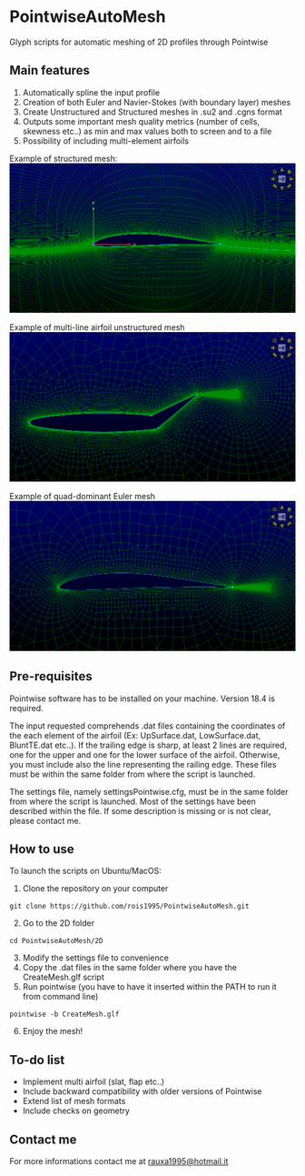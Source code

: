 # PointwiseAutoMesh
Glyph scripts for automatic meshing of 2D profiles through Pointwise

## Main features
1. Automatically spline the input profile
2. Creation of both Euler and Navier-Stokes (with boundary layer) meshes
3. Create Unstructured and Structured meshes in .su2 and .cgns format
4. Outputs some important mesh quality metrics (number of cells, skewness etc..) as min and max values both to screen and to a file
5. Possibility of including multi-element airfoils

Example of structured mesh:
![alt text](https://github.com/rois1995/PointwiseAutoMesh/blob/main/2D/StructuredMesh.png)

Example of multi-line airfoil unstructured mesh
![alt text](https://github.com/rois1995/PointwiseAutoMesh/blob/main/2D/MultiLineAirfoil.png)

Example of quad-dominant Euler mesh
![alt text](https://github.com/rois1995/PointwiseAutoMesh/blob/main/2D/EulerMesh.png)

## Pre-requisites
Pointwise software has to be installed on your machine. Version 18.4 is required. 

The input requested comprehends .dat files containing the coordinates of the each element of the airfoil (Ex: UpSurface.dat, LowSurface.dat, BluntTE.dat etc..). If the trailing edge is sharp, at least 2 lines are required, one for the upper and one for the lower surface of the airfoil. Otherwise, you must include also the line representing the railing edge. These files must be within the same folder from where the script is launched.

The settings file, namely settingsPointwise.cfg, must be in the same folder from where the script is launched. Most of the settings have been described within the file. If some description is missing or is not clear, please contact me.

## How to use
To launch the scripts on Ubuntu/MacOS:

1. Clone the repository on your computer 
```
git clone https://github.com/rois1995/PointwiseAutoMesh.git
```
2. Go to the 2D folder
```
cd PointwiseAutoMesh/2D
```
3. Modify the settings file to convenience
4. Copy the .dat files in the same folder where you have the CreateMesh.glf script
5. Run pointwise (you have to have it inserted within the PATH to run it from command line)
```
pointwise -b CreateMesh.glf
```
6. Enjoy the mesh!

## To-do list
- Implement multi airfoil (slat, flap etc..)
- Include backward compatibility with older versions of Pointwise
- Extend list of mesh formats
- Include checks on geometry

## Contact me 
For more informations contact me at rauxa1995@hotmail.it

